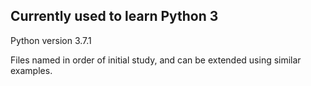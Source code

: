 ## Currently used to learn Python 3
Python version 3.7.1

Files named in order of initial study, and can be extended using similar examples.

